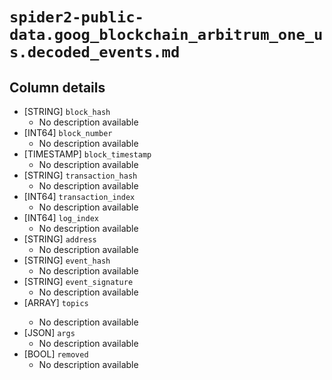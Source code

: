# `spider2-public-data.goog_blockchain_arbitrum_one_us.decoded_events.md`

## Column details

* [STRING]    `block_hash`
  - No description available
* [INT64]    `block_number`
  - No description available
* [TIMESTAMP]    `block_timestamp`
  - No description available
* [STRING]    `transaction_hash`
  - No description available
* [INT64]    `transaction_index`
  - No description available
* [INT64]    `log_index`
  - No description available
* [STRING]    `address`
  - No description available
* [STRING]    `event_hash`
  - No description available
* [STRING]    `event_signature`
  - No description available
* [ARRAY<STRING>]    `topics`
  - No description available
* [JSON]    `args`
  - No description available
* [BOOL]    `removed`
  - No description available

